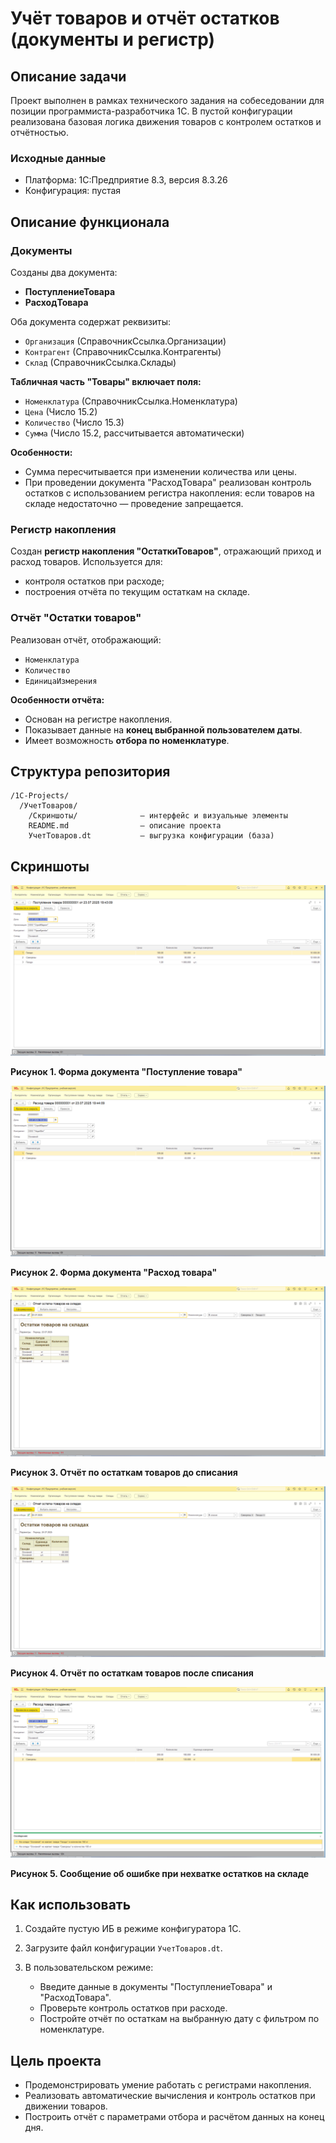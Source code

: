 # Учёт товаров и отчёт остатков (документы и регистр)

## Описание задачи

Проект выполнен в рамках технического задания на собеседовании для позиции программиста-разработчика 1С. В пустой конфигурации реализована базовая логика движения товаров с контролем остатков и отчётностью.

### Исходные данные

* Платформа: 1С:Предприятие 8.3, версия 8.3.26
* Конфигурация: пустая

## Описание функционала

### Документы

Созданы два документа:

* **ПоступлениеТовара**
* **РасходТовара**

Оба документа содержат реквизиты:

* `Организация` (СправочникСсылка.Организации)
* `Контрагент` (СправочникСсылка.Контрагенты)
* `Склад` (СправочникСсылка.Склады)

**Табличная часть "Товары" включает поля:**

* `Номенклатура` (СправочникСсылка.Номенклатура)
* `Цена` (Число 15.2)
* `Количество` (Число 15.3)
* `Сумма` (Число 15.2, рассчитывается автоматически)

**Особенности:**

* Сумма пересчитывается при изменении количества или цены.
* При проведении документа "РасходТовара" реализован контроль остатков с использованием регистра накопления: если товаров на складе недостаточно — проведение запрещается.

### Регистр накопления

Создан **регистр накопления "ОстаткиТоваров"**, отражающий приход и расход товаров. Используется для:

* контроля остатков при расходе;
* построения отчёта по текущим остаткам на складе.

### Отчёт "Остатки товаров"

Реализован отчёт, отображающий:

* `Номенклатура`
* `Количество`
* `ЕдиницаИзмерения`

**Особенности отчёта:**

* Основан на регистре накопления.
* Показывает данные на **конец выбранной пользователем даты**.
* Имеет возможность **отбора по номенклатуре**.

## Структура репозитория

```
/1С-Projects/
  /УчетТоваров/
    /Скриншоты/              — интерфейс и визуальные элементы
    README.md                — описание проекта
    УчетТоваров.dt           — выгрузка конфигурации (база)
```

## Скриншоты

![Исходная форма](Скриншоты/ПоступлениеТовара.png)

**Рисунок 1. Форма документа "Поступление товара"**

![Исходная форма](Скриншоты/РасходТовара.png)

**Рисунок 2. Форма документа "Расход товара"**

![Исходная форма](Скриншоты/ОтчетОстаткиТоваровНаСкладахДоСписания.png)

**Рисунок 3. Отчёт по остаткам товаров до списания**

![Исходная форма](Скриншоты/ОтчетОстаткиТоваровНаСкладахПослеСписания.png)

**Рисунок 4. Отчёт по остаткам товаров после списания**

![Исходная форма](Скриншоты/СообщениеОбОшибке.png)

**Рисунок 5. Сообщение об ошибке при нехватке остатков на складе**

## Как использовать

1. Создайте пустую ИБ в режиме конфигуратора 1С.
2. Загрузите файл конфигурации `УчетТоваров.dt`.
3. В пользовательском режиме:

   * Введите данные в документы "ПоступлениеТовара" и "РасходТовара".
   * Проверьте контроль остатков при расходе.
   * Постройте отчёт по остаткам на выбранную дату с фильтром по номенклатуре.

## Цель проекта

* Продемонстрировать умение работать с регистрами накопления.
* Реализовать автоматические вычисления и контроль остатков при движении товаров.
* Построить отчёт с параметрами отбора и расчётом данных на конец дня.
